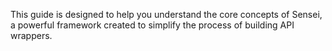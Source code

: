 This guide is designed to help you understand the core concepts of Sensei, a powerful framework created to simplify 
the process of building API wrappers.